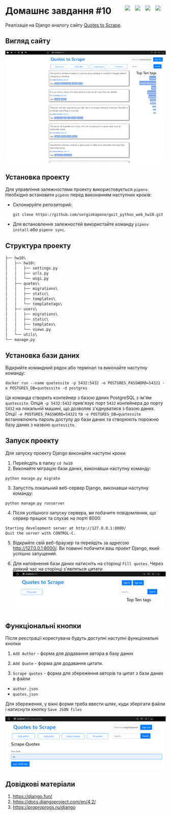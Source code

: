 # Домашнє завдання #10 <img align="right" width="32px" src="https://cdn.jsdelivr.net/gh/devicons/devicon/icons/python/python-original.svg" /> <img align="right" width="32px" src="https://cdn.jsdelivr.net/gh/devicons/devicon/icons/django/django-plain.svg" /> <img align="right" width="32px" src="https://cdn.jsdelivr.net/gh/devicons/devicon/icons/sqlite/sqlite-original.svg" /> <img align="right" width="32px" src="https://cdn.jsdelivr.net/gh/devicons/devicon/icons/postgresql/postgresql-plain.svg" />

Реалізація на Django аналогу сайту [Quotes to Scrape](http://quotes.toscrape.com/).

## Вигляд сайту

![Вигляд сайту](./pictures/view.png)

## Установка проекту

Для управління залежностями проекту використовується `pipenv`. Необхідно встановити `pipenv` перед виконанням наступних кроків:

- Склонируйте репозиторий:

  ```shell
  git clone https://github.com/sergiokapone/goit_python_web_hw10.git
  ```

- Для встановлення залежностей використайте команду `pipenv install` або `pipenv sync`.

## Структура проекту

```text
├── hw10\
│   ├── hw10\
│   │   ├── settings.py
│   │   ├── urls.py
│   │   └── wsgi.py
│   ├── quotes\
│   │   ├── migrations\
│   │   ├── static\
│   │   ├── templates\
│   │   └── templatetags\
│   ├── users\
│   │   ├── migrations\
│   │   ├── static\
│   │   ├── templates\
│   │   └── views.py
│   └── utils\
└── manage.py
```

## Установка бази даних

Відкрийте командний рядок або термінал та виконайте наступну команду:

```shell
docker run --name quotessite -p 5432:5432 -e POSTGRES_PASSWORD=54321 -e POSTGRES_DB=quotessite -d postgres
```

Ця команда створить контейнер з базою даних PostgreSQL з ім'ям `quotessite`. Опція `-p 5432:5432` прив'язує порт `5432` контейнера до порту `5432` на локальній машині, що дозволяє з'єднуватися з базою даних. Опції `-e POSTGRES_PASSWORD=54321` та `-e POSTGRES_DB=quotessite` встановлюють пароль доступу до бази даних та створюють порожню базу даних з назвою `quotessite`.

## Запуск проекту

Для запуску проекту Django виконайте наступні кроки:

1. Перейсдіть в папку `cd hw10`
2. Виконайте міграцію бази даних, виконавши наступну команду:

```shell
python manage.py migrate
```

3. Запустіть локальний веб-сервер Django, виконавши наступну команду:

```shell
python manage.py runserver
```

4. Після успішного запуску сервера, ви побачите повідомлення, що сервер працює та слухає на порті 8000:

```shell
Starting development server at http://127.0.0.1:8000/
Quit the server with CONTROL-C.
```

5. Відкрийте свій веб-браузер та перейдіть за адресою http://127.0.0.1:8000/. Ви повинні побачити ваш проект Django, який успішно запущений.

6. Для наповнення бази даних натисніть на сторінці `Fill quotes`. Через деякий час на сторінці з'являться цитати
   ![вигляд головної сторінки сайту](./pictures/emptySite.png)

## Функціональні кнопки

Після реєстрації користувача будуть доступні наступні функціональні кнопки

1. `Add Author` - форма для додавання автора в базу даних

2. `Add Quote` - форма для додавання цитати.
3. `Scrape quotes` - форма для збереження авторів та цитат з бази даних в файли

- `author.json`
- `quotes.json`

Для збереження, у вікні форми треба ввести шлях, куди зберігати файли і
натиснути кнопку `Save JSON files`

![scrape](./pictures/scrape.png)

###

## Довідкові матеріали

1. https://django.fun/
2. https://docs.djangoproject.com/en/4.2/
3. https://proproprogs.ru/django
